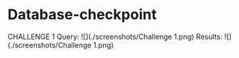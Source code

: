 # Database-checkpoint
CHALLENGE 1
Query: ![](./screenshots/Challenge 1.png)
Results: ![](./screenshots/Challenge 1.png)